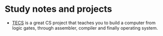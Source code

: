 Study notes and projects
========================

* [TECS][tecs] is a great CS project that teaches you to build a computer from
logic gates, through assembler, compiler and finally operating system.

[tecs]: http://www1.idc.ac.il/tecs/


